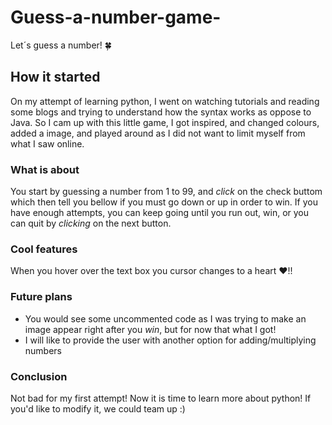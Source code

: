 # Guess-a-number-game-
Let´s guess a number! :four_leaf_clover:  

## How it started 
On my attempt of learning python, I went on watching tutorials and reading some blogs and trying to understand how the syntax works as oppose to Java. 
So I cam up with this little game, I got inspired, and changed colours, added a image, and played around as I did not want to limit myself from what I saw online. 

### What is about
You start by guessing a number from 1 to 99, and *click* on the check buttom which then tell you bellow if you must go down or up in order to win. 
If you have enough attempts, you can keep going until you run out, win,  or you can quit by *clicking* on the next button. 

### Cool features 
When you hover over the text box you cursor changes to a heart ❤!!

### Future plans 
* You would see some uncommented code as I was trying to make an image appear right after you *win*, but for now that what I got!
* I will like to provide the user with another option for adding/multiplying numbers 

### Conclusion 
Not bad for my first attempt! Now it is time to learn more about python! If you'd like to modify it, we could team up :) 
